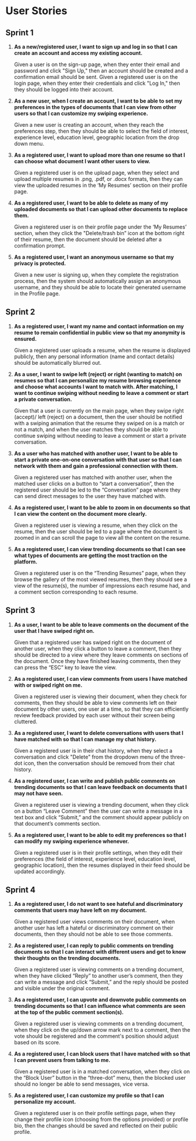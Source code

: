 # User Stories

## Sprint 1

1. **As a new/registered user, I want to sign up and log in so that I can create an account and access my existing account.**

    Given a user is on the sign-up page, when they enter their email and password and click "Sign Up," then an account should be created and a confirmation email should be sent. Given a registered user is on the login page, when they enter their credentials and click "Log In," then they should be logged into their account.

2. **As a new user, when I create an account, I want to be able to set my preferences in the types of documents that I can view from other users so that I can customize my swiping experience.**

    Given a new user is creating an account, when they reach the preferences step, then they should be able to select the field of interest, experience level, education level, geographic location from the drop down menu.

3. **As a registered user, I want to upload more than one resume so that I can choose what document I want other users to view.**

    Given a registered user is on the upload page, when they select and upload multiple resumes in .png, .pdf, or .docx formats, then they can view the uploaded resumes in the ‘My Resumes’ section on their profile page.

4. **As a registered user, I want to be able to delete as many of my uploaded documents so that I can upload other documents to replace them.**

    Given a registered user is on their profile page under the ‘My Resumes’ section, when they click the "Delete/trash bin” icon at the bottom right of their resume, then the document should be deleted after a confirmation prompt.

5. **As a registered user, I want an anonymous username so that my privacy is protected.**

    Given a new user is signing up, when they complete the registration process, then the system should automatically assign an anonymous username, and they should be able to locate their generated username in the Profile page.

## Sprint 2

1. **As a registered user, I want my name and contact information on my resume to remain confidential in public view so that my anonymity is ensured.**

    Given a registered user uploads a resume, when the resume is displayed publicly, then any personal information (name and contact details) should be automatically blurred out.

2. **As a user, I want to swipe left (reject) or right (wanting to match) on resumes so that I can personalize my resume browsing experience and choose what accounts I want to match with. After matching, I want to continue swiping without needing to leave a comment or start a private conversation.**

    Given that a user is currently on the main page, when they swipe right (accept)/ left (reject) on a document, then the user should be notified with a swiping animation that the resume they swiped on is a match or not a match, and when the user matches they should be able to continue swiping without needing to leave a comment or start a private conversation.

3. **As a user who has matched with another user, I want to be able to start a private one-on-one conversation with that user so that I can network with them and gain a professional connection with them.**

    Given a registered user has matched with another user, when the matched user clicks on a button to “start a conversation”, then the registered user should be led to the “Conversation” page where they can send direct messages to the user they have matched with. 

4. **As a registered user, I want to be able to zoom in on documents so that I can view the content on the document more clearly.**

    Given a registered user is viewing a resume, when they click on the resume, then the user should be led to a page where the document is zoomed in and can scroll the page to view all the content on the resume.

5. **As a registered user, I can view trending documents so that I can see what types of documents are getting the most traction on the platform.**

    Given a registered user is on the “Trending Resumes” page, when they browse the gallery of the most viewed resumes, then they should see a view of the resume(s), the number of impressions each resume had, and a comment section corresponding to each resume.

## Sprint 3

1. **As a user, I want to be able to leave comments on the document of the user that I have swiped right on.**

    Given that a registered user has swiped right on the document of another user, when they click a button to leave a comment, then they should be directed to a view where they leave comments on sections of the document. Once they have finished leaving comments, then they can press the “ESC” key to leave the view. 

2. **As a registered user, I can view comments from users I have matched with or swiped right on me.**

    Given a registered user is viewing their document, when they check for comments, then they should be able to view comments left on their document by other users, one user at a time, so that they can efficiently review feedback provided by each user without their screen being cluttered.

3. **As a registered user, I want to delete conversations with users that I have matched with so that I can manage my chat history.**

    Given a registered user is in their chat history, when they select a conversation and click "Delete" from the dropdown menu of the three-dot icon, then the conversation should be removed from their chat history.

4. **As a registered user, I can write and publish public comments on trending documents so that I can leave feedback on documents that I may not have seen.**

    Given a registered user is viewing a trending document, when they click on a button “Leave  Comment” then the user can write a message in a text box and click “Submit,” and the comment should appear publicly on that document’s comments section.

5. **As a registered user, I want to be able to edit my preferences so that I can modify my swiping experience whenever.**

    Given a registered user is in their profile settings, when they edit their preferences (the field of interest, experience level, education level, geographic location), then the resumes displayed in their feed should be updated accordingly.

## Sprint 4

1. **As a registered user, I do not want to see hateful and discriminatory comments that users may have left on my document.**

    Given a registered user views comments on their document, when another user has left a hateful or discriminatory comment on their documents, then they should not be able to see those comments.

2. **As a registered user, I can reply to public comments on trending documents so that I can interact with different users and get to know their thoughts on the trending documents.**

    Given a registered user is viewing comments on a trending document, when they have clicked “Reply” to another user’s comment, then they can write a message and click “Submit,” and the reply should be posted and visible under the original comment.

3. **As a registered user, I can upvote and downvote public comments on trending documents so that I can influence what comments are seen at the top of the public comment section(s).**

    Given a registered user is viewing comments on a trending document, when they click on the up/down arrow mark next to a comment, then the vote should be registered and the comment's position should adjust based on its score.

4. **As a registered user, I can block users that I have matched with so that I can prevent users from talking to me.**

    Given a registered user is in a matched conversation, when they click on the “Block User” button in the “three-dot” menu, then the blocked user should no longer be able to send messages, vice versa.

5. **As a registered user, I can customize my profile so that I can personalize my account.**

    Given a registered user is on their profile settings page, when they change their profile icon (choosing from the options provided) or profile bio, then the changes should be saved and reflected on their public profile.
